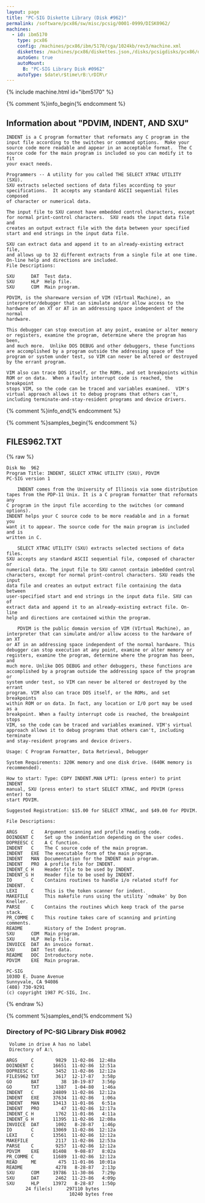 ```yaml
---
layout: page
title: "PC-SIG Diskette Library (Disk #962)"
permalink: /software/pcx86/sw/misc/pcsig/0001-0999/DISK0962/
machines:
  - id: ibm5170
    type: pcx86
    config: /machines/pcx86/ibm/5170/cga/1024kb/rev3/machine.xml
    diskettes: /machines/pcx86/diskettes.json,/disks/pcsigdisks/pcx86/diskettes.json
    autoGen: true
    autoMount:
      B: "PC-SIG Library Disk #0962"
    autoType: $date\r$time\rB:\rDIR\r
---
```


{% include machine.html id="ibm5170" %}

{% comment %}info_begin{% endcomment %}

## Information about "PDVIM, INDENT, AND SXU"

    INDENT is a C program formatter that reformats any C program in the
    input file according to the switches or command options.  Make your
    source code more readable and appear in an acceptable format.  The C
    source code for the main program is included so you can modify it to fit
    your exact needs.
    
    Programmers -- A utility for you called THE SELECT XTRAC UTILITY (SXU).
    SXU extracts selected sections of data files according to your
    specifications.  It accepts any standard ASCII sequential files composed
    of character or numerical data.
    
    The input file to SXU cannot have embedded control characters, except
    for normal print-control characters.  SXU reads the input data file and
    creates an output extract file with the data between your specified
    start and end strings in the input data file.
    
    SXU can extract data and append it to an already-existing extract file,
    and allows up to 32 different extracts from a single file at one time.
    On-line help and directions are included.
    File Descriptions:
    
    SXU      DAT  Test data.
    SXU      HLP  Help file.
    SXU      COM  Main program.
    
    PDVIM, is the shareware version of VIM (VIrtual Machine), an
    interpreter/debugger that can simulate and/or allow access to the
    hardware of an XT or AT in an addressing space independent of the normal
    hardware.
    
    This debugger can stop execution at any point, examine or alter memory
    or registers, examine the program, determine where the program has been,
    and much more.  Unlike DOS DEBUG and other debuggers, these functions
    are accomplished by a program outside the addressing space of the
    program or system under test, so VIM can never be altered or destroyed
    by the errant program.
    
    VIM also can trace DOS itself, or the ROMs, and set breakpoints within
    ROM or on data.  When a faulty interrupt code is reached, the breakpoint
    stops VIM, so the code can be traced and variables examined.  VIM's
    virtual approach allows it to debug programs that others can't,
    including terminate-and-stay-resident programs and device drivers.
{% comment %}info_end{% endcomment %}

{% comment %}samples_begin{% endcomment %}

## FILES962.TXT

{% raw %}
```
Disk No  962
Program Title: INDENT, SELECT XTRAC UTILITY (SXU), PDVIM
PC-SIG version 1
 
    INDENT comes from the University of Illinois via some distribution
tapes from the PDP-11 Unix. It is a C program formatter that reformats any
C program in the input file according to the switches (or command options).
INDENT helps your C source code to be more readable and in a format you
want it to appear. The source code for the main program is included and is
written in C.
 
    SELECT XTRAC UTILITY (SXU) extracts selected sections of data files.
SXU accepts any standard ASCII sequential file, composed of character or
numerical data. The input file to SXU cannot contain imbedded control
characters, except for normal print-control characters. SXU reads the input
data file and creates an output extract file containing the data between
user-specified start and end strings in the input data file. SXU can of
extract data and append it to an already-existing extract file. On-line
help and directions are contained within the program.
 
    PDVIM is the public domain version of VIM (VIrtual Machine), an
interpreter that can simulate and/or allow access to the hardware of an XT
or AT in an addressing space independent of the normal hardware. This
debugger can stop execution at any point, examine or alter memory or
registers, examine the program, determine where the program has been, and
much more. Unlike DOS DEBUG and other debuggers, these functions are
accomplished by a program outside the addressing space of the program or
system under test, so VIM can never be altered or destroyed by the errant
program. VIM also can trace DOS itself, or the ROMs, and set breakpoints
within ROM or on data. In fact, any location or I/O port may be used as a
breakpoint. When a faulty interrupt code is reached, the breakpoint stops
VIM, so the code can be traced and variables examined. VIM's virtual
approach allows it to debug programs that others can't, including terminate
and stay-resident programs and device drivers.
 
Usage: C Program Formatter, Data Retrieval, Debugger
 
System Requirements: 320K memory and one disk drive. (640K memory is
recommended).
 
How to start: Type: COPY INDENT.MAN LPT1: (press enter) to print INDENT
manual, SXU (press enter) to start SELECT XTRAC, and PDVIM (press enter) to
start PDVIM.
 
Suggested Registration: $15.00 for SELECT XTRAC, and $49.00 for PDVIM.
 
File Descriptions:
 
ARGS     C    Argument scanning and profile reading code.
DOINDENT C    Set up the indentation depending on the user codes.
DOPREESC C    A C function.
INDENT   C    The C source code of the main program.
INDENT   EXE  The executable form of the main program.
INDENT   MAN  Documentation for the INDENT main program.
INDENT   PRO  A profile file for INDENT.
INDENT_C H    Header file to be used by INDENT.
INDENT_G H    Header file to be used by INDENT.
IO       C    Contains routines to handle i/o related stuff for INDENT.
LEXI     C    This is the token scanner for indent.
MAKEFILE      This makefile runs using the utility `ndmake' by Don Kneller.
PARSE    C    Contains the routines which keep track of the parse stack.
PR_COMME C    This routine takes care of scanning and printing comments.
README        History of the Indent program.
SXU      COM  Main program.
SXU      HLP  Help file.
INVOICE  DAT  An invoice format.
SXU      DAT  Test data.
README   DOC  Introductory note.
PDVIM    EXE  Main program.
 
PC-SIG
1030D E. Duane Avenue
Sunnyvale, CA 94086
(408) 730-9291
(c) copyright 1987 PC-SIG, Inc.

```
{% endraw %}

{% comment %}samples_end{% endcomment %}

### Directory of PC-SIG Library Disk #0962

     Volume in drive A has no label
     Directory of A:\

    ARGS     C        9829  11-02-86  12:48a
    DOINDENT C       16651  11-02-86  12:51a
    DOPREESC C        3452  11-02-86  12:12a
    FILES962 TXT      3617  12-17-87   3:58p
    GO       BAT        38  10-19-87   3:56p
    GO       TXT      1387   1-04-80   1:46a
    INDENT   C       24809  11-02-86  12:12a
    INDENT   EXE     37634  11-02-86   1:06a
    INDENT   MAN     13413  11-01-86   6:51a
    INDENT   PRO        47  11-02-86  12:17a
    INDENT_C H        1762  11-01-86   4:11a
    INDENT_G H       11395  11-02-86  12:08a
    INVOICE  DAT      1002   8-28-87   1:46p
    IO       C       13069  11-02-86  12:12a
    LEXI     C       13561  11-02-86  12:12a
    MAKEFILE          2117  11-02-86  12:53a
    PARSE    C        9257  11-02-86  12:12a
    PDVIM    EXE     81408   9-08-87   8:02a
    PR_COMME C       11689  11-02-86  12:12a
    READ     ME        475  11-01-86  10:01a
    README            4278   8-28-87   2:13p
    SXU      COM     19786  11-30-86   7:29p
    SXU      DAT      2462  11-23-86   4:09p
    SXU      HLP     13972   8-28-87   1:50p
           24 file(s)     297110 bytes
                           10240 bytes free
